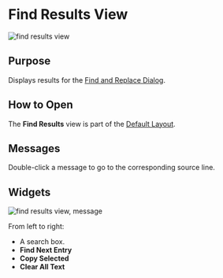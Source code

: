 # Find Results View

![find results view](./img/find_results_view1.png)

## Purpose

Displays results for the [Find and Replace Dialog](find_and_replace_dialog.md).

## How to Open

The **Find Results** view is part of the [Default Layout](restoring_the_default_layout.md).

## Messages

Double-click a message to go to the corresponding source line.

## Widgets

![find results view, message](./img/find_results_view2.png)

From left to right:

- A search box.
- **Find Next Entry**
- **Copy Selected**
- **Clear All Text**
